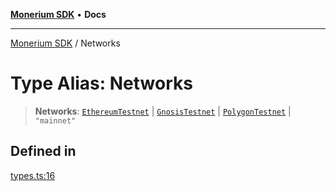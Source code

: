 [**Monerium SDK**](../README.md) • **Docs**

---

[Monerium SDK](../README.md) / Networks

# Type Alias: Networks

> **Networks**: [`EthereumTestnet`](EthereumTestnet.md) \| [`GnosisTestnet`](GnosisTestnet.md) \| [`PolygonTestnet`](PolygonTestnet.md) \| `"mainnet"`

## Defined in

[types.ts:16](https://github.com/monerium/js-monorepo/blob/b10be252d44a0e68c58bc7ef6fab8947911e4a7a/packages/sdk/src/types.ts#L16)
